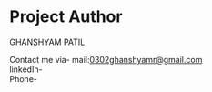 # Project Author
GHANSHYAM PATIL 

Contact me via-
mail:0302ghanshyamr@gmail.com  
linkedIn-  
Phone-  
